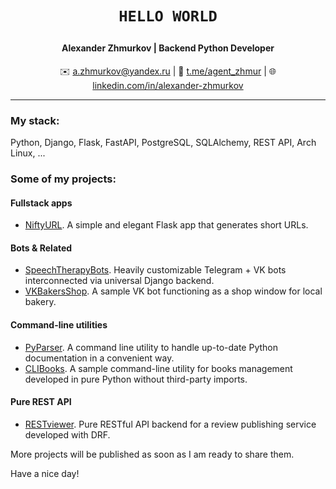 # <p align="center">`HELLO WORLD`</p>

#### <p align="center">Alexander Zhmurkov | Backend Python Developer</p>

<p align="center">✉️ <a href="mailto:a.zhmurkov@yandex.ru">a.zhmurkov@yandex.ru</a> | 💬 <a href="https://t.me/agent_zhmur">t.me/agent_zhmur</a> | 🌐 <a href="https://linkedin.com/in/alexander-zhmurkov">linkedin.com/in/alexander-zhmurkov</a></p>

---

### My stack:
Python, Django, Flask, FastAPI, PostgreSQL, SQLAlchemy, REST API, Arch Linux, ...

### Some of my projects:

#### Fullstack apps
* <a href="https://github.com/zhmur-dev/NiftyURL">NiftyURL</a>. A simple and elegant Flask app that generates short URLs.

#### Bots & Related
* <a href="https://github.com/zhmur-dev/SpeechTherapyBots">SpeechTherapyBots</a>. Heavily customizable Telegram + VK bots interconnected via universal Django backend.
* <a href="https://github.com/zhmur-dev/VKBakersShop">VKBakersShop</a>. A sample VK bot functioning as a shop window for local bakery.

#### Command-line utilities
* <a href="https://github.com/zhmur-dev/PyParser">PyParser</a>. A command line utility to handle up-to-date Python documentation in a convenient way.
* <a href="https://github.com/zhmur-dev/CLIBooks">CLIBooks</a>. A sample command-line utility for books management developed in pure Python without third-party imports.

#### Pure REST API
* <a href="https://github.com/zhmur-dev/RESTviewer">RESTviewer</a>. Pure RESTful API backend for a review publishing service developed with DRF.

More projects will be published as soon as I am ready to share them.

Have a nice day!
